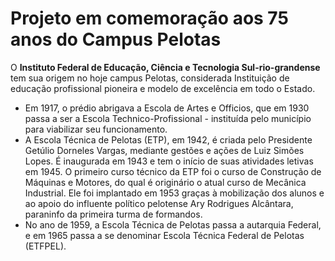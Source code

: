 # Projeto em comemoração aos 75 anos do Campus Pelotas

O **Instituto Federal de Educação, Ciência e Tecnologia Sul-rio-grandense** tem sua origem no hoje campus Pelotas, considerada Instituição de educação profissional pioneira e modelo de excelência em todo o Estado. 

* Em 1917, o prédio abrigava a Escola de Artes e Officios, que em 1930 passa a ser a Escola Technico-Profissional - instituída pelo município para viabilizar seu funcionamento. 
* A Escola Técnica de Pelotas (ETP), em 1942, é criada pelo Presidente Getúlio Dorneles Vargas, mediante gestões e ações de Luiz Simões Lopes. É inaugurada em 1943 e tem o início de suas atividades letivas em 1945. O primeiro curso técnico da ETP foi o curso de Construção de Máquinas e Motores, do qual é originário o atual curso de Mecânica Industrial. Ele foi implantado em 1953 graças à mobilização dos alunos e ao apoio do influente político pelotense Ary Rodrigues Alcântara, paraninfo da primeira turma de formandos. 
* No ano de 1959, a Escola Técnica de Pelotas passa a autarquia Federal, e em 1965 passa a se denominar Escola Técnica Federal de Pelotas (ETFPEL).
